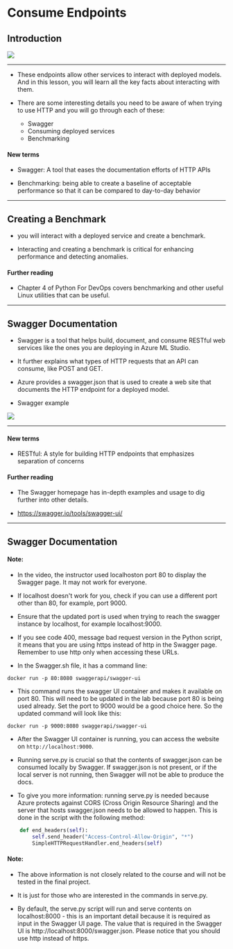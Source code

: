 # Consume Endpoints

## Introduction 

![](screen1.png)	

---

* These endpoints allow other services to interact with deployed models. And in this lesson, you will learn all the key facts about interacting with them.

* There are some interesting details you need to be aware of when trying to use HTTP and you will go through each of these:

	* Swagger
	* Consuming deployed services
	* Benchmarking

#### New terms

* Swagger: A tool that eases the documentation efforts of HTTP APIs

* Benchmarking: being able to create a baseline of acceptable performance so that it can be compared to day-to-day behavior


---

## Creating a Benchmark

* you will interact with a deployed service and create a benchmark. 

* Interacting and creating a benchmark is critical for enhancing performance and detecting anomalies.

#### Further reading

* Chapter 4 of Python For DevOps covers benchmarking and other useful Linux utilities that can be useful.

---

## Swagger Documentation

* Swagger is a tool that helps build, document, and consume RESTful web services like the ones you are deploying in Azure ML Studio. 

* It further explains what types of HTTP requests that an API can consume, like POST and GET.

* Azure provides a swagger.json that is used to create a web site that documents the HTTP endpoint for a deployed model.


* Swagger example

![](screen2.png)	

---

#### New terms

* RESTful: A style for building HTTP endpoints that emphasizes separation of concerns

#### Further reading

* The Swagger homepage has in-depth examples and usage to dig further into other details.

* https://swagger.io/tools/swagger-ui/


---


## Swagger Documentation

#### Note: 
* In the video, the instructor used localhoston port 80 to display the Swagger page. It may not work for everyone. 

* If localhost doesn't work for you, check if you can use a different port other than 80, for example, port 9000. 

* Ensure that the updated port is used when trying to reach the swagger instance by localhost, for example localhost:9000.

* If you see code 400, message bad request version in the Python script, it means that you are using https instead of http in the Swagger page. Remember to use http only when accessing these URLs.


* In the Swagger.sh file, it has a command line:

`docker run -p 80:8080 swaggerapi/swagger-ui`

* This command runs the swagger UI container and makes it available on port 80. This will need to be updated in the lab because port 80 is being used already. Set the port to 9000 would be a good choice here. So the updated command will look like this:

`docker run -p 9000:8080 swaggerapi/swagger-ui`


* After the Swagger UI container is running, you can access the website on `http://localhost:9000`.

* Running serve.py is crucial so that the contents of swagger.json can be consumed locally by Swagger. If swagger.json is not present, or if the local server is not running, then Swagger will not be able to produce the docs.

* To give you more information: running serve.py is needed because Azure protects against CORS (Cross Origin Resource Sharing) and the server that hosts swagger.json needs to be allowed to happen. This is done in the script with the following method:

```python
    def end_headers(self):
        self.send_header("Access-Control-Allow-Origin", "*")
        SimpleHTTPRequestHandler.end_headers(self)
```

#### Note: 

* The above information is not closely related to the course and will not be tested in the final project. 

* It is just for those who are interested in the commands in serve.py.

* By default, the serve.py script will run and serve contents on localhost:8000 - this is an important detail because it is required as input in the Swagger UI page. The value that is required in the Swagger UI is http://localhost:8000/swagger.json. Please notice that you should use http instead of https.







































































